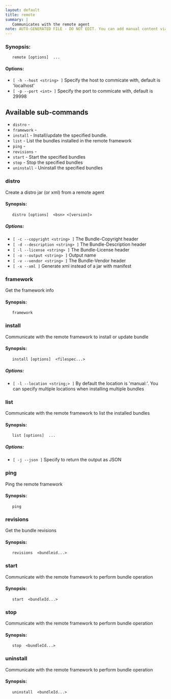 ```yaml
---
layout: default
title: remote
summary: |
   Communicates with the remote agent
note: AUTO-GENERATED FILE - DO NOT EDIT. You can add manual content via same filename in _ext sub-folder. 
---
```


### Synopsis: 
	   remote [options]  ...


#### Options: 
- `[ -h --host <string> ]` Specify the host to commicate with, default is 'localhost'
- `[ -p --port <int> ]` Specify the port to commicate with, default is 29998

## Available sub-commands 
-  `distro` -   
-  `framework` -   
-  `install` - Install/update the specified bundle. 
-  `list` - List the bundles installed in the remote framework 
-  `ping` -   
-  `revisions` -   
-  `start` - Start the specified bundles 
-  `stop` - Stop the specified bundles 
-  `uninstall` - Uninstall the specified bundles 

### distro 
Create a distro jar (or xml) from a remote agent

#### Synopsis: 
	   distro [options]  <bsn> <[version]>

##### Options: 
- `[ -c --copyright <string> ]` The Bundle-Copyright header
- `[ -d --description <string> ]` The Bundle-Description header
- `[ -l --license <string> ]` The Bundle-License header
- `[ -o --output <string> ]` Output name
- `[ -v --vendor <string> ]` The Bundle-Vendor header
- `[ -x --xml ]` Generate xml instead of a jar with manifest

### framework 
Get the framework info

#### Synopsis: 
	   framework 

### install 
Communicate with the remote framework to install or update bundle

#### Synopsis: 
	   install [options]  <filespec...>

##### Options: 
- `[ -l --location <string;> ]` By default the location is 'manual:<bsn>'. You can specify multiple locations when installing multiple bundles

### list 
Communicate with the remote framework to list the installed bundles

#### Synopsis: 
	   list [options]  ...


##### Options: 
- `[ -j --json ]` Specify to return the output as JSON

### ping 
Ping the remote framework

#### Synopsis: 
	   ping 

### revisions 
Get the bundle revisions

#### Synopsis: 
	   revisions  <bundleid...>

### start 
Communicate with the remote framework to perform bundle operation

#### Synopsis: 
	   start  <bundleId...>

### stop 
Communicate with the remote framework to perform bundle operation

#### Synopsis: 
	   stop  <bundleId...>

### uninstall 
Communicate with the remote framework to perform bundle operation

#### Synopsis: 
	   uninstall  <bundleId...>

